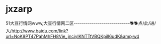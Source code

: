 # jxzarp
51大豆行情网www,大豆行情网二区----------------------------🐕🐕点/此/进/入/http://www.baidu.com/link?url=NoK8PT47PahMhFH8Vie_jnciyIKNTTtVBQKpill6udK&amp;wd
